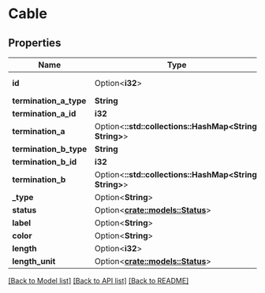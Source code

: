 # Cable

## Properties

Name | Type | Description | Notes
------------ | ------------- | ------------- | -------------
**id** | Option<**i32**> |  | [optional][readonly]
**termination_a_type** | **String** |  | 
**termination_a_id** | **i32** |  | 
**termination_a** | Option<**::std::collections::HashMap<String, String>**> |  | [optional][readonly]
**termination_b_type** | **String** |  | 
**termination_b_id** | **i32** |  | 
**termination_b** | Option<**::std::collections::HashMap<String, String>**> |  | [optional][readonly]
**_type** | Option<**String**> |  | [optional]
**status** | Option<[**crate::models::Status**](Status.md)> |  | [optional]
**label** | Option<**String**> |  | [optional]
**color** | Option<**String**> |  | [optional]
**length** | Option<**i32**> |  | [optional]
**length_unit** | Option<[**crate::models::Status**](Status.md)> |  | [optional]

[[Back to Model list]](../README.md#documentation-for-models) [[Back to API list]](../README.md#documentation-for-api-endpoints) [[Back to README]](../README.md)


